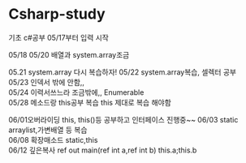 # Csharp-study
기초 c#공부 05/17부터 입력 시작

05/18
05/20 배열과 system.array조금

05.21 system.array 다시 복습하자!
05/22 system.array복습, 셀렉터 공부<br>
05/23 인덱서 밖에 안함,,<br>
05/24 이력서쓰느라 조금밖에,, Enumerable<br>
05/28 메소드랑 this공부 복습 this 제대로 복습 해야함<br>

06/01오버라이딩 this, this()등 공부하고 인터페이스 진행중~~
06/03 static arraylist,가변배열 등 복습<br>
06/08 확장매소드 static,this<br>
06/12 깊은복사 ref out main(ref int a,ref int b) this.a;this.b
